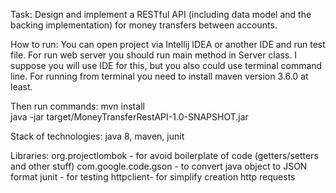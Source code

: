 Task:
Design and implement a RESTful API (including data model and the backing implementation)
for money transfers between accounts.

How to run:
You can open project via Intellij IDEA or another IDE and run test file.
For run web server you should run main method in Server class.
I suppose you will use IDE for this, but you also could use terminal command line.
For running from terminal you need to install maven version 3.6.0 at least.

Then run commands:
mvn install <br />
java -jar target/MoneyTransferRestAPI-1.0-SNAPSHOT.jar

Stack of technologies:
java 8, maven, junit

Libraries:
org.projectlombok - for avoid boilerplate of code (getters/setters and other stuff)
com.google.code.gson - to convert java object to JSON format
junit - for testing
httpclient- for simplify creation http requests